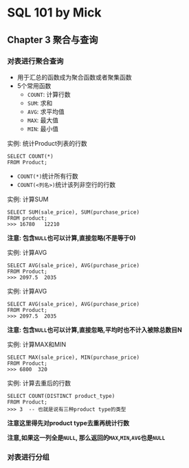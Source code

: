 # SQL 101 by Mick #
## Chapter 3 聚合与查询 ##


### 对表进行聚合查询 ###

- 用于汇总的函数成为聚合函数或者聚集函数
- 5个常用函数
    - `COUNT`: 计算行数
    - `SUM`: 求和
    - `AVG`: 求平均值
    - `MAX`: 最大值
    - `MIN`: 最小值


实例: 统计Product列表的行数
```
SELECT COUNT(*)
FROM Product;
```
- `COUNT(*)`统计所有行数
- `COUNT(<列名>)`统计该列非空行的行数

实例: 计算SUM
```
SELECT SUM(sale_price), SUM(purchase_price)
FROM product;
>>> 16780   12210
```

**注意: 包含`NULL`也可以计算,直接忽略(不是等于0)**

实例: 计算AVG
```
SELECT AVG(sale_price), AVG(purchase_price)
FROM Product;
>>> 2097.5  2035
```

实例: 计算AVG
```
SELECT AVG(sale_price), AVG(purchase_price)
FROM Product;
>>> 2097.5  2035
```
**注意: 包含`NULL`也可以计算,直接忽略,平均时也不计入被除总数目N**


实例: 计算MAX和MIN
```
SELECT MAX(sale_price), MIN(purchase_price)
FROM Product;
>>> 6800  320
```

实例: 计算去重后的行数
```
SELECT COUNT(DISTINCT product_type)
FROM Product;
>>> 3  -- 也就是说有三种product type的类型
```
**注意这里得先对product type去重再统计行数**

**注意,如果这一列全是`NULL`, 那么返回的`MAX`,`MIN`,`AVG`也是`NULL`**

### 对表进行分组 ###


